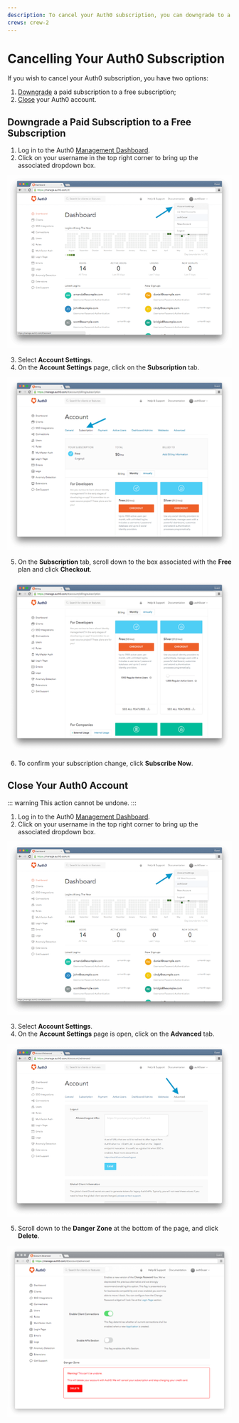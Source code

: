 ```yaml
---
description: To cancel your Auth0 subscription, you can downgrade to a free subscription or close your account.
crews: crew-2
---
```


# Cancelling Your Auth0 Subscription

If you wish to cancel your Auth0 subscription, you have two options:

1. [Downgrade](#downgrade-a-paid-subscription-to-a-free-subscription) a paid subscription to a free subscription;
2. [Close](#close-your-auth0-account) your Auth0 account.

## Downgrade a Paid Subscription to a Free Subscription

1. Log in to the Auth0 [Management Dashboard](${manage_url}).
2. Click on your username in the top right corner to bring up the associated dropdown box.

![](/media/articles/subscriptions/dashboard.png)

3. Select **Account Settings**.
4. On the **Account Settings** page, click on the **Subscription** tab.

![](/media/articles/subscriptions/subscription.png)

5. On the **Subscription** tab, scroll down to the box associated with the **Free** plan and click **Checkout**.

![](/media/articles/subscriptions/free-subscription.png)

6. To confirm your subscription change, click **Subscribe Now**.

## Close Your Auth0 Account

::: warning
This action cannot be undone.
:::

1. Log in to the Auth0 [Management Dashboard](${manage_url}).
2. Click on your username in the top right corner to bring up the associated dropdown box.

![](/media/articles/subscriptions/dashboard.png)

3. Select **Account Settings**.
4. On the **Account Settings** page is open, click on the **Advanced** tab.

![](/media/articles/subscriptions/advanced.png)

5. Scroll down to the **Danger Zone** at the bottom of the page, and click **Delete**.

![](/media/articles/subscriptions/danger-zone.png)
